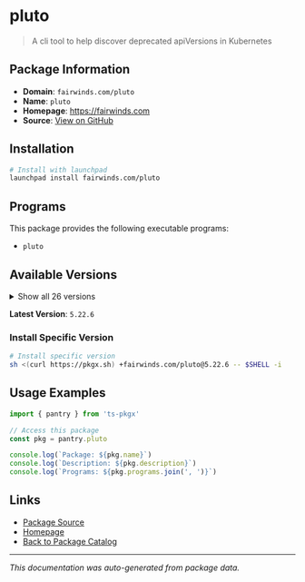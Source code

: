 # pluto

> A cli tool to help discover deprecated apiVersions in Kubernetes

## Package Information

- **Domain**: `fairwinds.com/pluto`
- **Name**: `pluto`
- **Homepage**: https://fairwinds.com
- **Source**: [View on GitHub](https://github.com/pkgxdev/pantry/tree/main/projects/fairwinds.com/pluto/package.yml)

## Installation

```bash
# Install with launchpad
launchpad install fairwinds.com/pluto
```

## Programs

This package provides the following executable programs:

- `pluto`

## Available Versions

<details>
<summary>Show all 26 versions</summary>

- `5.22.6`, `5.22.5`, `5.22.3`, `5.22.2`, `5.22.1`
- `5.22.0`, `5.21.9`, `5.21.8`, `5.21.7`, `5.21.6`
- `5.21.4`, `5.21.3`, `5.21.2`, `5.21.1`, `5.21.0`
- `5.20.3`, `5.20.2`, `5.20.1`, `5.20.0`, `5.19.4`
- `5.19.3`, `5.19.2`, `5.19.1`, `5.19.0`, `5.18.6`
- `5.18.5`

</details>

**Latest Version**: `5.22.6`

### Install Specific Version

```bash
# Install specific version
sh <(curl https://pkgx.sh) +fairwinds.com/pluto@5.22.6 -- $SHELL -i
```

## Usage Examples

```typescript
import { pantry } from 'ts-pkgx'

// Access this package
const pkg = pantry.pluto

console.log(`Package: ${pkg.name}`)
console.log(`Description: ${pkg.description}`)
console.log(`Programs: ${pkg.programs.join(', ')}`)
```

## Links

- [Package Source](https://github.com/pkgxdev/pantry/tree/main/projects/fairwinds.com/pluto/package.yml)
- [Homepage](https://fairwinds.com)
- [Back to Package Catalog](../../../package-catalog.md)

---

*This documentation was auto-generated from package data.*
